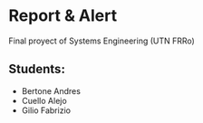 # Report & Alert
Final proyect of Systems Engineering (UTN FRRo)

## Students:
* Bertone Andres
* Cuello Alejo
* Gilio Fabrizio
